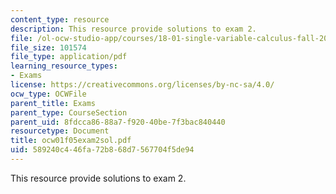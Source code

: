 ```yaml
---
content_type: resource
description: This resource provide solutions to exam 2.
file: /ol-ocw-studio-app/courses/18-01-single-variable-calculus-fall-2005/589240c446fa72b868d7567704f5de94_ocw01f05exam2sol.pdf
file_size: 101574
file_type: application/pdf
learning_resource_types:
- Exams
license: https://creativecommons.org/licenses/by-nc-sa/4.0/
ocw_type: OCWFile
parent_title: Exams
parent_type: CourseSection
parent_uid: 8fdcca86-88a7-f920-40be-7f3bac840440
resourcetype: Document
title: ocw01f05exam2sol.pdf
uid: 589240c4-46fa-72b8-68d7-567704f5de94
---
```

This resource provide solutions to exam 2.